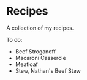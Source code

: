 # Recipes

A collection of my recipes.

To do:

* Beef Stroganoff
* Macaroni Casserole
* Meatloaf
* Stew, Nathan's Beef Stew
